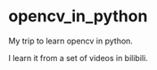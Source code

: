 # opencv_in_python
My trip to learn opencv in python.


I learn it from a set of videos in bilibili.
